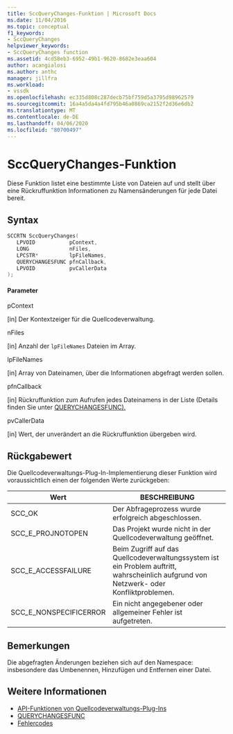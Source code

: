 ```yaml
---
title: SccQueryChanges-Funktion | Microsoft Docs
ms.date: 11/04/2016
ms.topic: conceptual
f1_keywords:
- SccQueryChanges
helpviewer_keywords:
- SccQueryChanges function
ms.assetid: 4cd58eb3-6952-49b1-9620-8682e3eaa604
author: acangialosi
ms.author: anthc
manager: jillfra
ms.workload:
- vssdk
ms.openlocfilehash: ec335d808c287decb75bf759d5a3795d98962579
ms.sourcegitcommit: 16a4a5da4a4fd795b46a0869ca2152f2d36e6db2
ms.translationtype: MT
ms.contentlocale: de-DE
ms.lasthandoff: 04/06/2020
ms.locfileid: "80700497"
---
```

# <a name="sccquerychanges-function"></a>SccQueryChanges-Funktion
Diese Funktion listet eine bestimmte Liste von Dateien auf und stellt über eine Rückruffunktion Informationen zu Namensänderungen für jede Datei bereit.

## <a name="syntax"></a>Syntax

```cpp
SCCRTN SccQueryChanges(
   LPVOID           pContext,
   LONG             nFiles,
   LPCSTR*          lpFileNames,
   QUERYCHANGESFUNC pfnCallback,
   LPVOID           pvCallerData
);
```

#### <a name="parameters"></a>Parameter
 pContext

[in] Der Kontextzeiger für die Quellcodeverwaltung.

 nFiles

[in] Anzahl der `lpFileNames` Dateien im Array.

 lpFileNames

[in] Array von Dateinamen, über die Informationen abgefragt werden sollen.

 pfnCallback

[in] Rückruffunktion zum Aufrufen jedes Dateinamens in der Liste (Details finden Sie unter [QUERYCHANGESFUNC).](../extensibility/querychangesfunc.md)

 pvCallerData

[in] Wert, der unverändert an die Rückruffunktion übergeben wird.

## <a name="return-value"></a>Rückgabewert
 Die Quellcodeverwaltungs-Plug-In-Implementierung dieser Funktion wird voraussichtlich einen der folgenden Werte zurückgeben:

|Wert|BESCHREIBUNG|
|-----------|-----------------|
|SCC_OK|Der Abfrageprozess wurde erfolgreich abgeschlossen.|
|SCC_E_PROJNOTOPEN|Das Projekt wurde nicht in der Quellcodeverwaltung geöffnet.|
|SCC_E_ACCESSFAILURE|Beim Zugriff auf das Quellcodeverwaltungssystem ist ein Problem auftritt, wahrscheinlich aufgrund von Netzwerk- oder Konfliktproblemen.|
|SCC_E_NONSPECIFICERROR|Ein nicht angegebener oder allgemeiner Fehler ist aufgetreten.|

## <a name="remarks"></a>Bemerkungen
 Die abgefragten Änderungen beziehen sich auf den Namespace: insbesondere das Umbenennen, Hinzufügen und Entfernen einer Datei.

## <a name="see-also"></a>Weitere Informationen
- [API-Funktionen von Quellcodeverwaltungs-Plug-Ins](../extensibility/source-control-plug-in-api-functions.md)
- [QUERYCHANGESFUNC](../extensibility/querychangesfunc.md)
- [Fehlercodes](../extensibility/error-codes.md)
